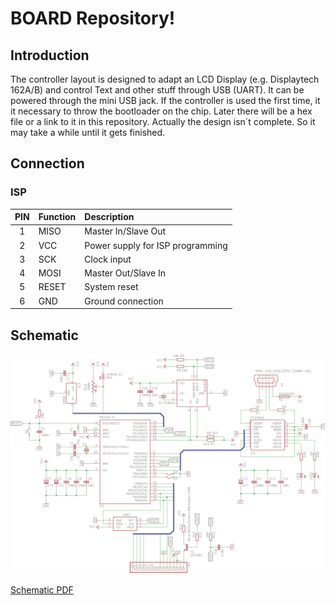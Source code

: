 # BOARD Repository!

## Introduction

The controller layout is designed to adapt an LCD Display (e.g. Displaytech 162A/B) and control Text and other stuff through USB (UART). It can be powered through the mini USB jack. If the controller is used the first time, it it necessary to throw the bootloader on the chip. Later there will be a hex file or a link to it in this repository. Actually the design isn´t complete. So it may take a while until it gets finished.


## Connection

### ISP

| PIN | Function | Description                              |
|:---:|:---------|:-----------------------------------------|
| 1   | MISO     | Master In/Slave Out                      |
| 2   | VCC      | Power supply for ISP programming         |
| 3   | SCK      | Clock input                              |
| 4   | MOSI     | Master Out/Slave In                      |
| 5   | RESET    | System reset                             |
| 6   | GND      | Ground connection                        |

## Schematic

![Schematic Description](https://raw.githubusercontent.com/sunriax/board/master/controller/doc/controller_SCH.png "Schematic Description")

[Schematic PDF](https://raw.githubusercontent.com/sunriax/board/master/controller/doc/controller_SCH.pdf)

